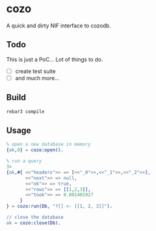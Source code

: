# cozo

A quick and dirty NIF interface to cozodb.

## Todo

This is just a PoC... Lot of things to do.

 - [ ] create test suite
 - [ ] and much more...

## Build

```sh
rebar3 compile
```

## Usage

```erlang
% open a new database in memory 
{ok,0} = cozo:open().

% run a query
3> 
{ok,#{ <<"headers">> => [<<"_0">>,<<"_1">>,<<"_2">>],
       <<"next">> => null,
       <<"ok">> => true,
       <<"rows">> => [[1,2,3]],
       <<"took">> => 0.001401927
     }
} = cozo:run(Db, "?[] <- [[1, 2, 3]]").

// close the database
ok = cozo:close(Db).
```

